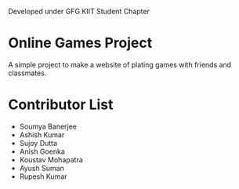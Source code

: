 Developed under GFG KIIT Student Chapter

# Online Games Project

A simple project to make a website of plating games with friends and classmates. 

# Contributor List
- Soumya Banerjee
- Ashish Kumar
- Sujoy Dutta
- Anish Goenka
- Koustav Mohapatra
- Ayush Suman
- Rupesh Kumar
